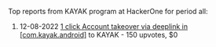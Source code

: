 Top reports from KAYAK program at HackerOne for period all:

1. 12-08-2022 [1 click Account takeover via deeplink in [com.kayak.android]](https://hackerone.com/reports/1667998) to KAYAK - 150 upvotes, $0

